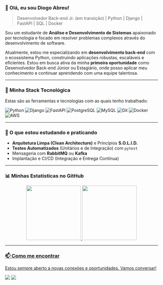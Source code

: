### 👋 Olá, eu sou Diogo Abreu!

> Desenvolvedor Back-end Jr. (em transição) | Python | Django | FastAPI | SQL | Docker

Sou um estudante de **Análise e Desenvolvimento de Sistemas** apaixonado por tecnologia e focado em resolver problemas complexos através do desenvolvimento de software.

Atualmente, estou me especializando em **desenvolvimento back-end** com o ecossistema Python, construindo aplicações robustas, escaláveis e eficientes. Estou em busca ativa da minha **primeira oportunidade** como Desenvolvedor Back-end Júnior ou Estagiário, onde posso aplicar meu conhecimento e continuar aprendendo com uma equipe talentosa.

---

### 🚀 Minha Stack Tecnológica

Estas são as ferramentas e tecnologias com as quais tenho trabalhado:

![Python](https://img.shields.io/badge/Python-3776AB?style=for-the-badge&logo=python&logoColor=white)
![Django](https://img.shields.io/badge/Django-092E20?style=for-the-badge&logo=django&logoColor=white)
![FastAPI](https://img.shields.io/badge/FastAPI-009688?style=for-the-badge&logo=fastapi&logoColor=white)
![PostgreSQL](https://img.shields.io/badge/PostgreSQL-316192?style=for-the-badge&logo=postgresql&logoColor=white)
![MySQL](https://img.shields.io/badge/MySQL-4479A1?style=for-the-badge&logo=mysql&logoColor=white)
![Git](https://img.shields.io/badge/Git-F05032?style=for-the-badge&logo=git&logoColor=white)
![Docker](https://img.shields.io/badge/Docker-2496ED?style=for-the-badge&logo=docker&logoColor=white)
![AWS](https://img.shields.io/badge/AWS-232F3E?style=for-the-badge&logo=amazon-aws&logoColor=white)

---

### 🌱 O que estou estudando e praticando

* **Arquitetura Limpa (Clean Architecture)** e Princípios **S.O.L.I.D.**
* **Testes Automatizados** (Unitários e de Integração) com `pytest`
* Mensageria com **RabbitMQ** ou **Kafka**
* Implantação e CI/CD (Integração e Entrega Contínua)

---

### 📊 Minhas Estatísticas no GitHub



<div align="center">
  <a href="https://github.com/DiogoAbreu07">
  <img height="180em" src="https://github-readme-stats.vercel.app/api?username=DiogoAbreu07&show_icons=true&theme=dracula&include_all_commits=true&count_private=true"/>
  <img height="180em" src="https://github-readme-stats.vercel.app/api/top-langs/?username=DiogoAbreu07&layout=compact&langs_count=7&theme=dracula"/>
</div>

---

### 📫 Como me encontrar

Estou sempre aberto a novas conexões e oportunidades. Vamos conversar!

<a href="https://linkedin.com/in/diogo-abreu-a6b681300/" target="_blank"><img src="https://img.shields.io/badge/-LinkedIn-%230077B5?style=for-the-badge&logo=linkedin&logoColor=white" target="_blank"></a>
<a href="mailto:abreudiogo800@gmail.com"><img src="https://img.shields.io/badge/Gmail-D14836?style=for-the-badge&logo=gmail&logoColor=white" target="_blank"></a>
